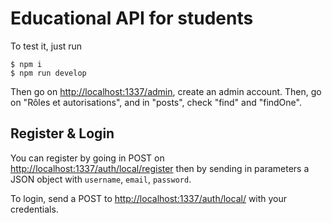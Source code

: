 # Educational API for students

To test it, just run 

```shell
$ npm i
$ npm run develop
```

Then go on [http://localhost:1337/admin](http://localhost:1337/admin), create an admin account. Then, go on "Rôles et autorisations", and in "posts", check "find" and "findOne".


## Register & Login

You can register by going in POST on [http://localhost:1337/auth/local/register](http://localhost:1337/auth/local/register) then by sending in parameters a JSON object with `username`, `email`, `password`.

To login, send a POST to [http://localhost:1337/auth/local/](http://localhost:1337/auth/local/) with your credentials.



